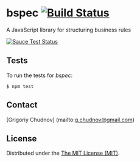 # bspec [![Build Status](https://travis-ci.org/gchudnov/bspec.svg)](https://travis-ci.org/gchudnov/bspec) 
A JavaScript library for structuring business rules

[![Sauce Test Status](https://saucelabs.com/browser-matrix/bspec.svg)](https://saucelabs.com/u/bspec)

## Tests

To run the tests for _bspec_:

    $ npm test


## Contact

[Grigoriy Chudnov] (mailto:g.chudnov@gmail.com)


## License

Distributed under the [The MIT License (MIT)](https://github.com/gchudnov/bspec/blob/master/LICENSE).
